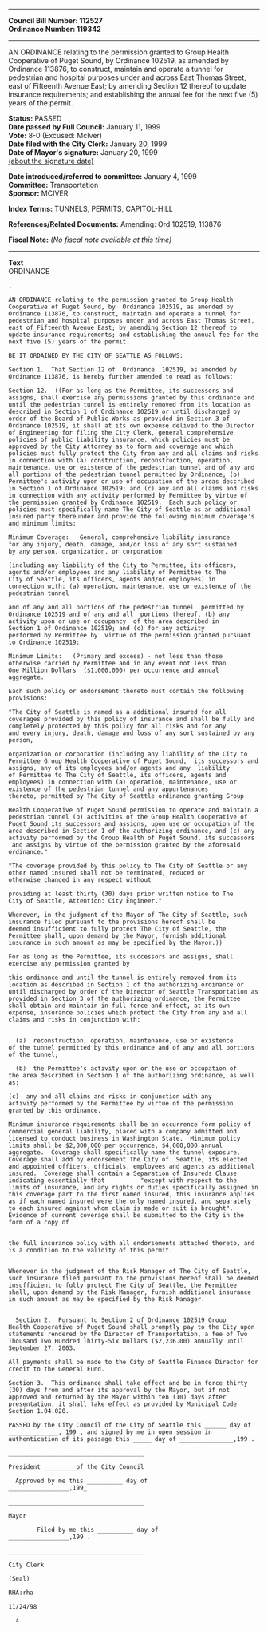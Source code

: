 * * * * *  
  
**Council Bill Number: [](#h0)[](#h2)112527**   
**Ordinance Number: 119342**  
  
* * * * *  
  
AN ORDINANCE relating to the permission granted to Group Health Cooperative of Puget Sound, by Ordinance 102519, as amended by Ordinance 113876, to construct, maintain and operate a tunnel for pedestrian and hospital purposes under and across East Thomas Street, east of Fifteenth Avenue East; by amending Section 12 thereof to update insurance requirements; and establishing the annual fee for the next five (5) years of the permit.  
  
**Status:** PASSED   
**Date passed by Full Council:** January 11, 1999   
**Vote:** 8-0 (Excused: McIver)   
**Date filed with the City Clerk:** January 20, 1999   
**Date of Mayor's signature:** January 20, 1999   
[(about the signature date)](/~public/approvaldate.htm)   
  
  
**Date introduced/referred to committee:** January 4, 1999   
**Committee:** Transportation   
**Sponsor:** MCIVER   
  
**Index Terms:** TUNNELS, PERMITS, CAPITOL-HILL  
  
**References/Related Documents:** Amending: Ord 102519, 113876  
  
**Fiscal Note:** *(No fiscal note available at this time)*  
  
* * * * *  
  
**Text**  
                             ORDINANCE   
  
    .  
  
    AN ORDINANCE relating to the permission granted to Group Health  
    Cooperative of Puget Sound, by  Ordinance 102519, as amended by  
    Ordinance 113876, to construct, maintain and operate a tunnel for  
    pedestrian and hospital purposes under and across East Thomas Street,  
    east of Fifteenth Avenue East; by amending Section 12 thereof to  
    update insurance requirements; and establishing the annual fee for the  
    next five (5) years of the permit.  
  
    BE IT ORDAINED BY THE CITY OF SEATTLE AS FOLLOWS:  
  
    Section 1.  That Section 12 of  Ordinance  102519, as amended by  
    Ordinance 113876, is hereby further amended to read as follows:  
  
    Section 12.  ((For as long as the Permittee, its successors and  
    assigns, shall exercise any permissions granted by this ordinance and  
    until the pedestrian tunnel is entirely removed from its location as  
    described in Section 1 of Ordinance 102519 or until discharged by  
    order of the Board of Public Works as provided in Section 3 of  
    Ordinance 102519, it shall at its own expense delived to the Director  
    of Engineering for filing the City Clerk, general comprehensive  
    policies of public liability insurance, which policies must be  
    approved by the City Attorney as to form and coverage and which  
    policies must fully protect the City from any and all claims and risks  
    in connection with (a) construction, reconstruction, operation,  
    maintenance, use or existence of the pedestrian tunnel and of any and  
    all portions of the pedestrian tunnel permitted by Ordinance; (b)  
    Permittee's activity upon or use of occupation of the areas described  
    in Section 1 of Ordinance 102519; and (c) any and all claims and risks  
    in connection with any activity performed by Permittee by virtue of  
    the permission granted by Ordinance 102519.  Each such policy or  
    policies must specifically name The City of Seattle as an additional  
    insured party thereunder and provide the following minimum coverage's  
    and minimum limits:  
  
    Minimum Coverage:   General, comprehensive liability insurance  
    for any injury, death, damage, and/or loss of any sort sustained  
    by any person, organization, or corporation  
  
    (including any liability of the City to Permittee, its officers,  
    agents and/or employees and any liability of Permittee to The  
    City of Seattle, its officers, agents and/or employees) in   
    connection with: (a) operation, maintenance, use or existence of the  
    pedestrian tunnel  
  
    and of any and all portions of the pedestrian tunnel  permitted by  
    Ordinance 102519 and of any and all  portions thereof, (b) any  
    activity upon or use or occupancy  of the area described in  
    Section 1 of Ordinance 102519; and (c) for any activity   
    performed by Permittee by  virtue of the permission granted pursuant  
    to Ordinance 102519:  
  
    Minimum Limits:   (Primary and excess) - not less than those  
    otherwise carried by Permittee and in any event not less than  
    One Million Dollars  ($1,000,000) per occurrence and annual  
    aggregate.  
  
    Each such policy or endorsement thereto must contain the following  
    provisions:  
  
    "The City of Seattle is named as a additional insured for all  
    coverages provided by this policy of insurance and shall be fully and  
    completely protected by this policy for all risks and for any  
    and every injury, death, damage and loss of any sort sustained by any  
    person,  
  
    organization or corporation (including any liability of the City to  
    Permittee Group Health Cooperative of Puget Sound,  its successors and  
    assigns, any of its employees and/or agents and any  liability  
    of Permittee to The City of Seattle, its officers, agents and  
    employees) in connection with (a) operation, maintenance, use or  
    existence of the pedestrian tunnel and any appurtenances  
    thereto, permitted by The City of Seattle ordinance granting Group  
  
    Health Cooperative of Puget Sound permission to operate and maintain a  
    pedestrian tunnel (b) activities of the Group Health Cooperative of  
    Puget Sound its successors and assigns, upon use or occupation of the  
    area described in Section 1 of the authorizing ordinance, and (c) any  
    activity performed by the Group Health of Puget Sound, its successors  
     and assigns by virtue of the permission granted by the aforesaid  
    ordinance."  
  
    "The coverage provided by this policy to The City of Seattle or any  
    other named insured shall not be terminated, reduced or  
    otherwise changed in any respect without  
  
    providing at least thirty (30) days prior written notice to The  
    City of Seattle, Attention: City Engineer."  
  
    Whenever, in the judgment of the Mayor of The City of Seattle, such  
    insurance filed pursuant to the provisions hereof shall be  
    deemed insufficient to fully protect The City of Seattle, the  
    Permittee shall, upon demand by the Mayor, furnish additional  
    insurance in such amount as may be specified by the Mayor.))  
  
    For as long as the Permittee, its successors and assigns, shall  
    exercise any permission granted by  
  
    this ordinance and until the tunnel is entirely removed from its  
    location as described in Section 1 of the authorizing ordinance or  
    until discharged by order of the Director of Seattle Transportation as  
    provided in Section 3 of the authorizing ordinance, the Permittee  
    shall obtain and maintain in full force and effect, at its own  
    expense, insurance policies which protect the City from any and all  
    claims and risks in conjunction with:  
  
  
      (a)  reconstruction, operation, maintenance, use or existence  
    of the tunnel permitted by this ordinance and of any and all portions  
    of the tunnel;   
  
      (b)  the Permittee's activity upon or the use or occupation of  
    the area described in Section 1 of the authorizing ordinance, as well  
    as;  
  
    (c)  any and all claims and risks in conjunction with any  
    activity performed by the Permittee by virtue of the permission  
    granted by this ordinance.  
  
    Minimum insurance requirements shall be an occurrence form policy of  
    commercial general liability, placed with a company admitted and  
    licensed to conduct business in Washington State.  Minimum policy  
    limits shall be $2,000,000 per occurrence, $4,000,000 annual  
    aggregate.  Coverage shall specifically name the tunnel exposure.  
    Coverage shall add by endorsement The City of  Seattle, its elected  
    and appointed officers, officials, employees and agents as additional  
    insured.  Coverage shall contain a Separation of Insureds Clause  
    indicating essentially that          "except with respect to the  
    limits of insurance, and any rights or duties specifically assigned in  
    this coverage part to the first named insured, this insurance applies  
    as if each named insured were the only named insured, and separately  
    to each insured against whom claim is made or suit is brought".  
    Evidence of current coverage shall be submitted to the City in the  
    form of a copy of  
  
  
    the full insurance policy with all endorsements attached thereto, and  
    is a condition to the validity of this permit.  
  
  
    Whenever in the judgment of the Risk Manager of The City of Seattle,  
    such insurance filed pursuant to the provisions hereof shall be deemed  
    insufficient to fully protect The City of Seattle, the Permittee  
    shall, upon demand by the Risk Manager, furnish additional insurance  
    in such amount as may be specified by the Risk Manager.  
  
  
      Section 2.  Pursuant to Section 2 of Ordinance 102519 Group  
    Health Cooperative of Puget Sound shall promptly pay to the City upon  
    statements rendered by the Director of Transportation, a fee of Two  
    Thousand Two Hundred Thirty-Six Dollars ($2,236.00) annually until  
    September 27, 2003.  
  
    All payments shall be made to the City of Seattle Finance Director for  
    credit to the General Fund.  
  
    Section 3.  This ordinance shall take effect and be in force thirty  
    (30) days from and after its approval by the Mayor, but if not  
    approved and returned by the Mayor within ten (10) days after  
    presentation, it shall take effect as provided by Municipal Code  
    Section 1.04.020.  
  
    PASSED by the City Council of the City of Seattle this ______ day of  
    ______________, 199 , and signed by me in open session in  
    authentication of its passage this _____ day of _______________,199 .  
  
    ______________________________________  
  
    President _________of the City Council  
  
      Approved by me this __________ day of  
    _________________,199_  
  
    ______________________________________  
  
    Mayor  
  
            Filed by me this __________ day of  
    _________________,199 .  
  
    ______________________________________  
  
    City Clerk  
  
    (Seal)  
  
    RHA:rha  
  
    11/24/98  
  
    - 4 -  
